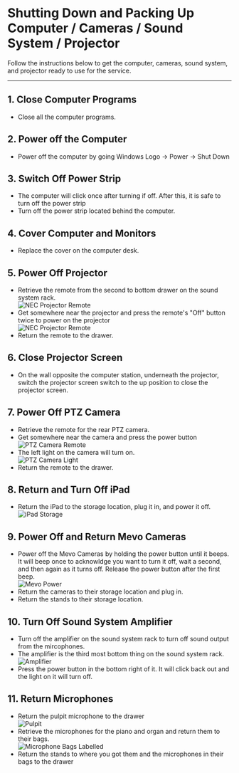 # Shutting Down and Packing Up Computer / Cameras / Sound System / Projector

Follow the instructions below to get the computer, cameras, sound system, and projector ready to use for the service.

---

## 1. Close Computer Programs
 - Close all the computer programs.

## 2. Power off the Computer
 - Power off the computer by going Windows Logo -> Power -> Shut Down

## 3. Switch Off Power Strip
 - The computer will click once after turning if off. After this, it is safe to turn off the power strip
 - Turn off the power strip located behind the computer.

## 4. Cover Computer and Monitors
 - Replace the cover on the computer desk.

## 5. Power Off Projector
 - Retrieve the remote from the second to bottom drawer on the sound system rack.
 <br>![NEC Projector Remote](../../assets/images/setting-up-powering-on/sound-system-rack%400.1x.png)
 - Get somewhere near the projector and press the remote's "Off" button twice to power on the projector
 <br>![NEC Projector Remote](../../assets/images/setting-up-powering-on/nec-projector-remore-off%400.25x.png)
 - Return the remote to the drawer.

## 6. Close Projector Screen
 - On the wall opposite the computer station, underneath the projector, switch the projector screen switch to the up position to close the projector screen.

## 7. Power Off PTZ Camera
 - Retrieve the remote for the rear PTZ camera.
 - Get somewhere near the camera and press the power button
 <br>![PTZ Camera Remote](../../assets/images/setting-up-powering-on/ptzoptics-remote.png)
 - The left light on the camera will turn on. 
 <br>![PTZ Camera Light](../../assets/images/setting-up-powering-on/ptz-camera.png)
 - Return the remote to the drawer.

## 8. Return and Turn Off iPad
 - Return the iPad to the storage location, plug it in, and power it off.
 <br>![iPad Storage](../../assets/images/setting-up-powering-on/mevos-ipad%400.1x.png)

## 9. Power Off and Return Mevo Cameras
 - Power off the Mevo Cameras by holding the power button until it beeps. It will beep once to acknowldge you want to turn it off, wait a second, and then again as it turns off. Release the power button after the first beep.
    <br>![Mevo Power](../../assets/images/setting-up-powering-on/mevo-back%400.5x.png)
 - Return the cameras to their storage location and plug in.
 - Return the stands to their storage location.

## 10. Turn Off Sound System Amplifier
 - Turn off the amplifier on the sound system rack to turn off sound output from the mircophones.
 - The amplifier is the third most bottom thing on the sound system rack.
 <br>![Amplifier](../../assets/images/setting-up-powering-on/sound-system-rack-amplifier%400_3.png)
 - Press the power button in the bottom right of it. It will click back out and the light on it will turn off.

## 11. Return Microphones
 - Return the pulpit microphone to the drawer
 <br>![Pulpit](../../assets/images/setting-up-powering-on/pulpit%400.1x.png)
 - Retrieve the microphones for the piano and organ and return them to their bags.
  <br>![Microphone Bags Labelled](../../assets/images/setting-up-powering-on/mic-bags-labelled%400.1x.png)
 - Return the stands to where you got them and the microphones in their bags to the drawer